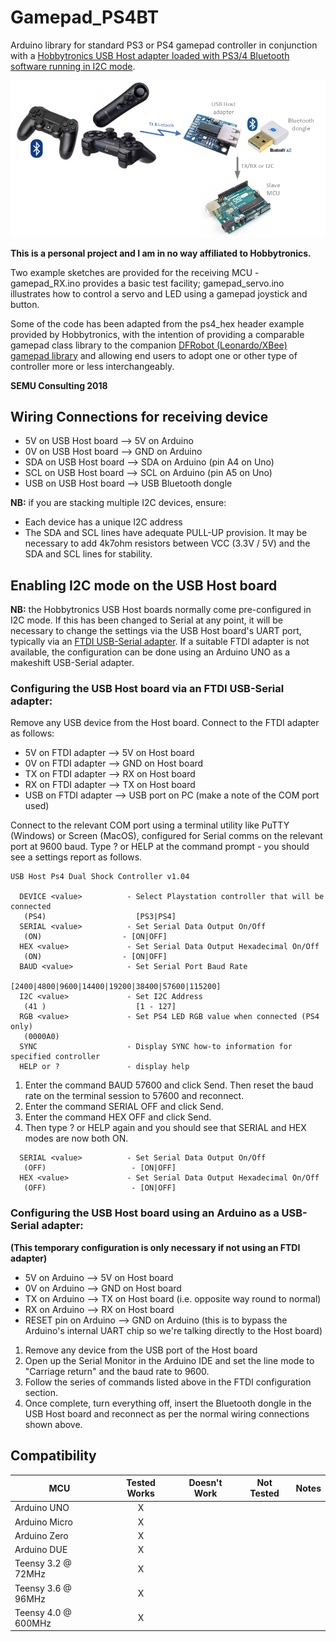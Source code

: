 
# Gamepad_PS4BT

Arduino library for standard PS3 or PS4 gamepad controller in conjunction with a [Hobbytronics USB Host adapter loaded with PS3/4 Bluetooth software running 
in I2C mode](http://www.hobbytronics.co.uk/usb-host/ps3-ps4-controller-bluetooth). 

![Configuration](/Configuration.png)

**This is a personal project and I am in no way affiliated to Hobbytronics.**

Two example sketches are provided for the receiving MCU - gamepad_RX.ino provides a basic test facility; gamepad_servo.ino illustrates how to control a servo and LED 
using a gamepad joystick and button.

Some of the code has been adapted from the ps4_hex header example provided by Hobbytronics, 
with the intention of providing a comparable gamepad class library to the companion [DFRobot (Leonardo/XBee) gamepad 
library](https://github.com/semuconsulting/Gamepad_DFRobot) and allowing end users to adopt one or other type of controller more or less interchangeably. 

**SEMU Consulting 2018**

## Wiring Connections for receiving device

   * 5V on USB Host board  --> 5V on Arduino
   * 0V on USB Host board  --> GND on Arduino
   * SDA on USB Host board  --> SDA on Arduino (pin A4 on Uno)
   * SCL on USB Host board  --> SCL on Arduino (pin A5 on Uno)
   * USB on USB Host board --> USB Bluetooth dongle

**NB:** if you are stacking multiple I2C devices, ensure:
   * Each device has a unique I2C address
   * The SDA and SCL lines have adequate PULL-UP provision. It may be necessary to 
   add 4k7ohm resistors between VCC (3.3V / 5V) and the SDA and SCL lines for stability.

## Enabling I2C mode on the USB Host board

**NB:** the Hobbytronics USB Host boards normally come pre-configured in I2C mode. 
If this has been changed to Serial at any point, it will be necessary to change the 
settings via the USB Host board's UART port, typically via an [FTDI USB-Serial adapter](http://www.hobbytronics.co.uk/prototyping/usb-serial-adapter/ftdi-basic). 
If a suitable FTDI adapter is not available, the configuration can be done using an Arduino UNO as a makeshift USB-Serial adapter.

### Configuring the USB Host board via an FTDI USB-Serial adapter:

Remove any USB device from the Host board. Connect to the FTDI adapter as follows:

   * 5V on FTDI adapter --> 5V on Host board
   * 0V on FTDI adapter --> GND on Host board
   * TX on FTDI adapter --> RX on Host board
   * RX on FTDI adapter --> TX on Host board
   * USB on FTDI adapter --> USB port on PC (make a note of the COM port used)

Connect to the relevant COM port using a terminal utility like PuTTY (Windows) or Screen (MacOS), 
configured for Serial comms on the relevant port at 9600 baud. Type ? or HELP at the 
command prompt - you should see a settings report as follows.

```
USB Host Ps4 Dual Shock Controller v1.04

  DEVICE <value>          - Select Playstation controller that will be connected
   (PS4)                    [PS3|PS4]
  SERIAL <value>          - Set Serial Data Output On/Off
   (ON)                  - [ON|OFF]
  HEX <value>             - Set Serial Data Output Hexadecimal On/Off
   (ON)                  - [ON|OFF]
  BAUD <value>            - Set Serial Port Baud Rate
                            [2400|4800|9600|14400|19200|38400|57600|115200]
  I2C <value>             - Set I2C Address
   (41 )                    [1 - 127]
  RGB <value>             - Set PS4 LED RGB value when connected (PS4 only)
   (0000A0)  
  SYNC                    - Display SYNC how-to information for specified controller   
  HELP or ?               - display help   
```

   1. Enter the command BAUD 57600 and click Send. Then reset the baud rate on the terminal session to 57600 and reconnect.
   2. Enter the command SERIAL OFF and click Send.
   3. Enter the command HEX OFF and click Send.
   4. Then type ? or HELP again and you should see that SERIAL and HEX modes are now both ON.
```
  SERIAL <value>          - Set Serial Data Output On/Off
   (OFF)                   - [ON|OFF]
  HEX <value>             - Set Serial Data Output Hexadecimal On/Off
   (OFF)                   - [ON|OFF]
```

### Configuring the USB Host board using an Arduino as a USB-Serial adapter: 

**(This temporary configuration is only necessary if not using an FTDI adapter)**

   * 5V on Arduino --> 5V on Host board
   * 0V on Arduino --> GND on Host board
   * TX on Arduino --> TX on Host board (i.e. opposite way round to normal)
   * RX on Arduino --> RX on Host board
   * RESET pin on Arduino --> GND on Arduino (this is to bypass the Arduino's internal UART chip so we're talking directly to the Host board)

   1. Remove any device from the USB port of the Host board
   2. Open up the Serial Monitor in the Arduino IDE and set the line mode to "Carriage return" and the baud rate to 9600.
   3. Follow the series of commands listed above in the FTDI configuration section.
   4. Once complete, turn everything off, insert the Bluetooth dongle in the USB Host board and reconnect as per the normal wiring connections shown above.

<!-- START COMPATIBILITY TABLE -->

## Compatibility


MCU                 | Tested Works | Doesn't Work | Not Tested  | Notes
------------------- | :----------: | :----------: | :---------: | -----
Arduino UNO         |      X       |              |             | 
Arduino Micro       |      X       |              |             |
Arduino Zero        |      X       |              |             |
Arduino DUE         |      X       |              |             | 
Teensy 3.2 @ 72MHz  |      X       |              |             | 
Teensy 3.6 @ 96MHz  |      X       |              |             |
Teensy 4.0 @ 600MHz |      X       |              |             |

<!-- END COMPATIBILITY TABLE -->
